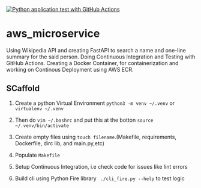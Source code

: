 [![Python application test with GitHub Actions](https://github.com/p-atharva/aws_microservice/actions/workflows/devops.yml/badge.svg)](https://github.com/p-atharva/aws_microservice/actions/workflows/devops.yml)
# aws_microservice
Using Wikipedia API and creating FastAPI to search a name and one-line summary for the said person. Doing Continuous Integration and Testing with GitHub Actions.
Creating a Docker Container, for containerization and working on Continous Deployment using AWS ECR.

## SCaffold

1. Create a python Virtual Environment `python3 -m venv ~/.venv` or `virtualenv ~/.venv`
2. Then do `vim ~/.bashrc` and put this at the botton `source ~/.venv/bin/activate`
3. Create empty files using `touch filename`.(Makefile, requirements, Dockerfile, dirc lib, and main.py,etc)
4. Populate `Makefile`
5. Setup Continuous Integration, i.e check code for issues like lint errors

6. Build cli using Python Fire library ` ./cli_fire.py --help` to test logic
